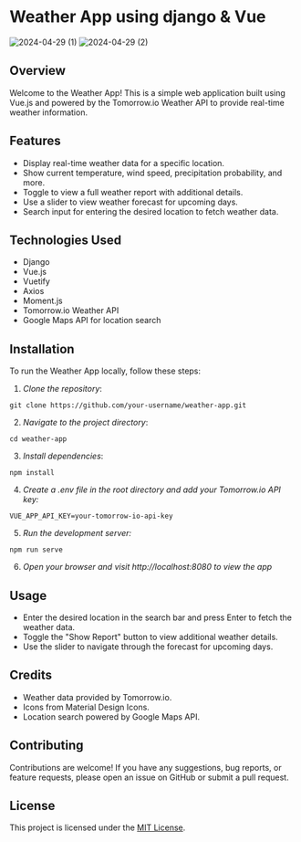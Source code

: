 # Weather App using django & Vue

![2024-04-29 (1)](https://github.com/AbdullahBakir97/Weather--App-using-django-vue.js/assets/127149804/09e59fba-07dc-4742-890a-38210edb84c0)
![2024-04-29 (2)](https://github.com/AbdullahBakir97/Weather--App-using-django-vue.js/assets/127149804/37bea000-dba7-467f-a6a8-49cb7b1a1f9e)

## Overview

Welcome to the Weather App! This is a simple web application built using Vue.js and powered by the Tomorrow.io Weather API to provide real-time weather information.

## Features

- Display real-time weather data for a specific location.
- Show current temperature, wind speed, precipitation probability, and more.
- Toggle to view a full weather report with additional details.
- Use a slider to view weather forecast for upcoming days.
- Search input for entering the desired location to fetch weather data.

## Technologies Used

- Django
- Vue.js
- Vuetify
- Axios
- Moment.js
- Tomorrow.io Weather API
- Google Maps API for location search


## Installation

To run the Weather App locally, follow these steps:

1. *Clone the repository*:

  ```
  git clone https://github.com/your-username/weather-app.git
  ```
2. *Navigate to the project directory*:

  ```
  cd weather-app
  ```
3. *Install dependencies*:

  ```
  npm install
  ```
4. *Create a .env file in the root directory and add your Tomorrow.io API key:*

  ```
  VUE_APP_API_KEY=your-tomorrow-io-api-key
  ```
5. *Run the development server:*

  ```
  npm run serve
  ```
6. *Open your browser and visit http://localhost:8080 to view the app*


## Usage
- Enter the desired location in the search bar and press Enter to fetch the weather data.
- Toggle the "Show Report" button to view additional weather details.
- Use the slider to navigate through the forecast for upcoming days.

## Credits
- Weather data provided by Tomorrow.io.
- Icons from Material Design Icons.
- Location search powered by Google Maps API.

## Contributing

Contributions are welcome! If you have any suggestions, bug reports, or feature requests, please open an issue on GitHub or submit a pull request.

## License

This project is licensed under the [MIT License](LICENSE).

